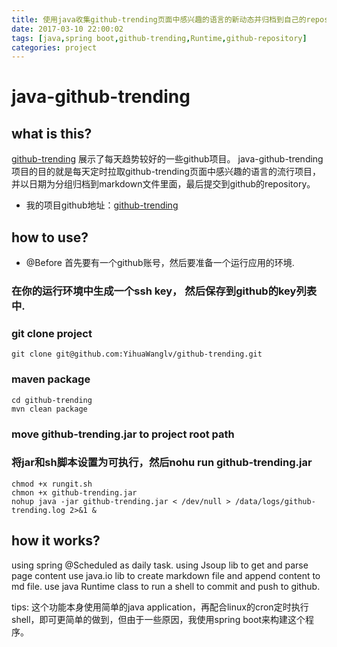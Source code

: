 ```yaml
---
title: 使用java收集github-trending页面中感兴趣的语言的新动态并归档到自己的repository
date: 2017-03-10 22:00:02
tags: [java,spring boot,github-trending,Runtime,github-repository]
categories: project
---
```



# java-github-trending

## what is this?
[github-trending](https://github.com/trending) 展示了每天趋势较好的一些github项目。
java-github-trending项目的目的就是每天定时拉取github-trending页面中感兴趣的语言的流行项目，并以日期为分组归档到markdown文件里面，最后提交到github的repository。

- 我的项目github地址：[github-trending](https://github.com/YihuaWanglv/github-trending)

## how to use?

- @Before
首先要有一个github账号，然后要准备一个运行应用的环境.

### 在你的运行环境中生成一个ssh key， 然后保存到github的key列表中.

### git clone project
```
git clone git@github.com:YihuaWanglv/github-trending.git
```

### maven package
```
cd github-trending
mvn clean package
```

### move github-trending.jar to project root path

### 将jar和sh脚本设置为可执行，然后nohu  run github-trending.jar
```
chmod +x rungit.sh
chmon +x github-trending.jar
nohup java -jar github-trending.jar < /dev/null > /data/logs/github-trending.log 2>&1 &
```

## how it works?

using spring @Scheduled as daily task.
using Jsoup lib to get and parse page content
use java.io lib to create markdown file and append content to md file.
use java Runtime class to run a shell to commit and push to github.

tips: 这个功能本身使用简单的java application，再配合linux的cron定时执行shell，即可更简单的做到，但由于一些原因，我使用spring boot来构建这个程序。

